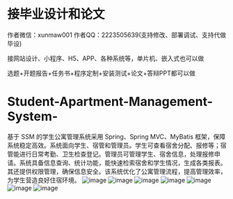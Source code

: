 # 接毕业设计和论文
作者微信：xunmaw001  作者QQ：2223505639(支持修改、部署调试、支持代做毕设)

接网站设计、小程序、H5、APP、各种系统等，单片机、嵌入式也可以做

选题+开题报告+任务书+程序定制+安装测试+论文+答辩PPT都可以做
# Student-Apartment-Management-System-
基于 SSM 的学生公寓管理系统采用 Spring、Spring MVC、MyBatis 框架，保障系统稳定高效。系统面向学生、宿管和管理员。学生可查看宿舍分配、报修等；宿管能进行日常考勤、卫生检查登记。管理员可管理学生、宿舍信息，处理报修申请。系统具备信息查询、统计功能，能快速检索宿舍和学生情况，生成各类报表。其还提供权限管理，确保信息安全。该系统优化了公寓管理流程，提高管理效率，为学生营造良好住宿环境。 
![image](https://github.com/user-attachments/assets/62310d6f-7fb8-43e8-83c5-c9cbc1c212f9)
![image](https://github.com/user-attachments/assets/78e8fb7c-e088-4eba-86f7-810700a2ab27)
![image](https://github.com/user-attachments/assets/20d40883-e8db-4edd-820f-ed9a295dc377)
![image](https://github.com/user-attachments/assets/e66b4aae-5f0a-4ad9-be8f-db4158253d0d)
![image](https://github.com/user-attachments/assets/e3bc10fa-91ae-445d-9746-e7e8fe701395)
![image](https://github.com/user-attachments/assets/5d1b9035-ca91-42ed-9744-a99c6129cc31)
![image](https://github.com/user-attachments/assets/2ca0d541-ae26-44da-ac84-c255b08a79f0)
